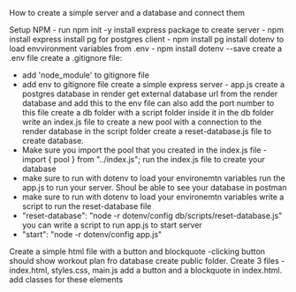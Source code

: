 How to create a simple server and a database and connect them

Setup NPM - run npm init -y
install express package to create server - npm install express
install pg for postgres client - npm install pg
install dotenv to load envvironment variables from .env - npm install dotenv --save
create a .env file
create a .gitignore file:
  - add 'node_module' to gitignore file
  - add env to gitignore file
create a simple express server - app.js
create a postgres database in render
get external database url from the render database and add this to the env file
can also add the port number to this file
create a db folder with a script folder inside it
in the db folder write an index.js file to create a new pool with a connection to the render database
in the script folder create a reset-database.js file to create database. 
  - Make sure you import the pool that you created in the index.js file - import { pool } from "../index.js";
run the index.js file to create your database
  - make sure to run with dotenv to load your environemtn variables
run the app.js to run your server. Shoul be able to see your database in postman 
 - make sure to run with dotenv to load your environemtn variables
write a script to run the reset-database file
  - "reset-database": "node -r dotenv/config db/scripts/reset-database.js"
you can write a script to run app.js to start server
  - "start": "node -r dotenv/config app.js"

Create a simple html file with a button and blockquote -clicking button should show workout plan fro database
  create public folder. Create 3 files - index.html, styles.css, main.js
  add a button and a blockquote in index.html. add classes for these elements
  



